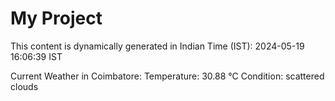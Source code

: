 # My Project

This content is dynamically generated in Indian Time (IST): 2024-05-19 16:06:39 IST


Current Weather in Coimbatore:
Temperature: 30.88 °C
Condition: scattered clouds

